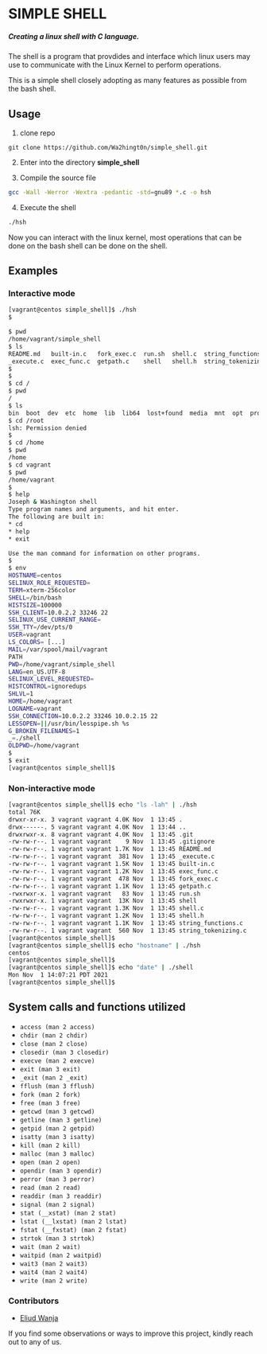 # SIMPLE SHELL
##### Creating a linux shell with C language.

The shell is a program that provdides and interface which linux users may use to communicate with the Linux Kernel to perform operations. 

This is a simple shell closely adopting as many features as possible from the bash shell.

## Usage

1. clone repo </br>
```
git clone https://github.com/Wa2hingt0n/simple_shell.git
```
2. Enter into the directory **simple_shell**

3. Compile the source file </br>
```bash
gcc -Wall -Werror -Wextra -pedantic -std=gnu89 *.c -o hsh
```
4. Execute the shell </br>
```bash
./hsh 
```
Now you can interact with the linux kernel, most operations that can be done on the bash shell can be done on the shell.

## Examples
### Interactive mode
```bash
[vagrant@centos simple_shell]$ ./hsh
$ 

$ pwd
/home/vagrant/simple_shell
$ ls
README.md   built-in.c   fork_exec.c  run.sh  shell.c  string_functions.c
_execute.c  exec_func.c  getpath.c    shell   shell.h  string_tokenizing.c
$
$
$ cd /
$ pwd
/
$ ls
bin  boot  dev  etc  home  lib  lib64  lost+found  media  mnt  opt  proc  root  sbin  selinux  srv  sys  tmp  usr  var
$ cd /root   
lsh: Permission denied
$
$ cd /home
$ pwd
/home
$ cd vagrant
$ pwd
/home/vagrant
$ 
$ help
Joseph & Washington shell
Type program names and arguments, and hit enter.
The following are built in:
* cd
* help
* exit

Use the man command for information on other programs.
$
$ env
HOSTNAME=centos
SELINUX_ROLE_REQUESTED=
TERM=xterm-256color
SHELL=/bin/bash
HISTSIZE=100000
SSH_CLIENT=10.0.2.2 33246 22
SELINUX_USE_CURRENT_RANGE=
SSH_TTY=/dev/pts/0
USER=vagrant
LS_COLORS= [...]
MAIL=/var/spool/mail/vagrant
PATH
PWD=/home/vagrant/simple_shell
LANG=en_US.UTF-8
SELINUX_LEVEL_REQUESTED=
HISTCONTROL=ignoredups
SHLVL=1
HOME=/home/vagrant
LOGNAME=vagrant
SSH_CONNECTION=10.0.2.2 33246 10.0.2.15 22
LESSOPEN=||/usr/bin/lesspipe.sh %s
G_BROKEN_FILENAMES=1
_=./shell
OLDPWD=/home/vagrant
$ 
$ exit
[vagrant@centos simple_shell]$ 

```
### Non-interactive mode

```bash
[vagrant@centos simple_shell]$ echo "ls -lah" | ./hsh
total 76K
drwxr-xr-x. 3 vagrant vagrant 4.0K Nov  1 13:45 .
drwx------. 5 vagrant vagrant 4.0K Nov  1 13:44 ..
drwxrwxr-x. 8 vagrant vagrant 4.0K Nov  1 13:45 .git
-rw-rw-r--. 1 vagrant vagrant    9 Nov  1 13:45 .gitignore
-rw-rw-r--. 1 vagrant vagrant 1.7K Nov  1 13:45 README.md
-rw-rw-r--. 1 vagrant vagrant  381 Nov  1 13:45 _execute.c
-rw-rw-r--. 1 vagrant vagrant 1.5K Nov  1 13:45 built-in.c
-rw-rw-r--. 1 vagrant vagrant 1.2K Nov  1 13:45 exec_func.c
-rw-rw-r--. 1 vagrant vagrant  478 Nov  1 13:45 fork_exec.c
-rw-rw-r--. 1 vagrant vagrant 1.1K Nov  1 13:45 getpath.c
-rwxrwxr-x. 1 vagrant vagrant   83 Nov  1 13:45 run.sh
-rwxrwxr-x. 1 vagrant vagrant  13K Nov  1 13:45 shell
-rw-rw-r--. 1 vagrant vagrant 1.3K Nov  1 13:45 shell.c
-rw-rw-r--. 1 vagrant vagrant 1.2K Nov  1 13:45 shell.h
-rw-rw-r--. 1 vagrant vagrant 1.1K Nov  1 13:45 string_functions.c
-rw-rw-r--. 1 vagrant vagrant  560 Nov  1 13:45 string_tokenizing.c
[vagrant@centos simple_shell]$ 
[vagrant@centos simple_shell]$ echo "hostname" | ./hsh
centos
[vagrant@centos simple_shell]$
[vagrant@centos simple_shell]$ echo "date" | ./shell
Mon Nov  1 14:07:21 PDT 2021
[vagrant@centos simple_shell]$
```
## System calls and functions utilized

* `access (man 2 access)`
* `chdir (man 2 chdir)`
* `close (man 2 close)`
* `closedir (man 3 closedir)`
* `execve (man 2 execve)`
* `exit (man 3 exit)`
* `_exit (man 2 _exit)`
* `fflush (man 3 fflush)`
* `fork (man 2 fork)`
* `free (man 3 free)`
* `getcwd (man 3 getcwd)`
* `getline (man 3 getline)`
* `getpid (man 2 getpid)`
* `isatty (man 3 isatty)`
* `kill (man 2 kill)`
* `malloc (man 3 malloc)`
* `open (man 2 open)`
* `opendir (man 3 opendir)`
* `perror (man 3 perror)`
* `read (man 2 read)`
* `readdir (man 3 readdir)`
* `signal (man 2 signal)`
* `stat (__xstat) (man 2 stat)`
* `lstat (__lxstat) (man 2 lstat)`
* `fstat (__fxstat) (man 2 fstat)`
* `strtok (man 3 strtok)`
* `wait (man 2 wait)`
* `waitpid (man 2 waitpid)`
* `wait3 (man 2 wait3)`
* `wait4 (man 2 wait4)`
* `write (man 2 write)`


### Contributors
* [Eliud Wanja](https://github.com/wanjaeliud)

If you find some observations or ways to improve this project, kindly reach out to any of us.
